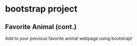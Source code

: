 # bootstrap project

## Favorite Animal (cont.)
Add to your previous favorite animal webpage using bootstrap!